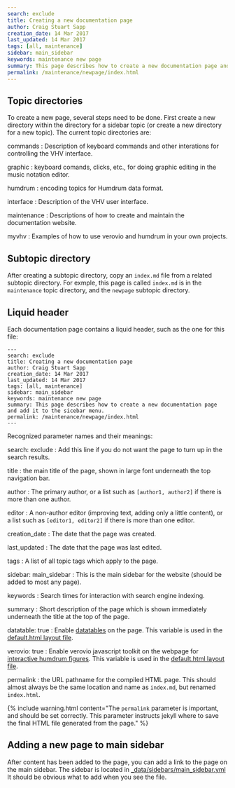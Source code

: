 ```yaml
---
search: exclude
title: Creating a new documentation page
author: Craig Stuart Sapp
creation_date: 14 Mar 2017
last_updated: 14 Mar 2017
tags: [all, maintenance]
sidebar: main_sidebar
keywords: maintenance new page
summary: This page describes how to create a new documentation page and add it to the sidebar menu.
permalink: /maintenance/newpage/index.html
---
```


## Topic directories ##

To create a new page, several steps need to be done.  First create a new directory
within the directory for a sidebar topic (or create a new directory for a new topic).
The current topic directories are:


commands
: Description of keyboard commands and other interations for controlling the VHV interface.

graphic
: keyboard comands, clicks, etc., for doing graphic editing in the music notation editor.

humdrum
: encoding topics for Humdrum data format.

interface
: Description of the VHV user interface.

maintenance
: Descriptions of how to create and maintain the documentation website.

myvhv
: Examples of how to use verovio and humdrum in your own projects.


## Subtopic directory ##

After creating a subtopic directory, copy an `index.md` file from a related
subtopic directory.  For exmple, this page is called `index.md` is in the 
`maintenance` topic directory, and the `newpage` subtopic directory.


## Liquid header ##

Each documentation page contains a liquid header, such as the one for this file:


```liquid
---
search: exclude
title: Creating a new documentation page
author: Craig Stuart Sapp
creation_date: 14 Mar 2017
last_updated: 14 Mar 2017
tags: [all, maintenance]
sidebar: main_sidebar
keywords: maintenance new page
summary: This page describes how to create a new documentation page and add it to the sicebar menu.
permalink: /maintenance/newpage/index.html
---
```


Recognized parameter names and their meanings:

search: exclude
: Add this line if you do not want the page to turn up in the search results.

title
: the main title of the page, shown in large font underneath the top
navigation bar.

author
: The primary author, or a list such as `[author1, author2]` if there is more
than one author.

editor
: A non-author editor (improving text, adding only a little content), or a list such as `[editor1, editor2]` if there is more than one editor.

creation_date
: The date that the page was created.

last_updated
: The date that the page was last edited.

tags
: A list of all topic tags which apply to the page.

sidebar: main_sidebar
: This is the main sidebar for the website (should be added to most any page).

keywords
: Search times for interaction with search engine indexing.

summary
: Short description of the page which is shown immediately underneath the title at the top of the page.

datatable: true
: Enable [datatables](..//tables/#datatables) on the page.  This variable is used in the
[default.html layout file](https://github.com/humdrum-tools/vhv-documentation/blob/gh-pages/_layouts/default.html).


verovio: true
: Enable verovio javascript toolkit on the webpage for [interactive humdrum figures](../verovio).
This variable is used in the
[default.html layout file](https://github.com/humdrum-tools/vhv-documentation/blob/gh-pages/_layouts/default.html).

permalink
: the URL pathname for the compiled HTML page.  This should almost always be the same location and name as `index.md`, but renamed `index.html`.

{% include warning.html
	content="The `permalink` parameter is important, and should be set correctly.  This parameter instructs jekyll where to save the final HTML file generated from the page."
%}

## Adding a new page to main sidebar ##

After content has been added to the page, you can add a link to the page
on the main sidebar.  The sidebar is located in
[_data/sidebars/main_sidebar.yml](https://github.com/humdrum-tools/vhv-documentation/blob/gh-pages/_data/sidebars/main_sidebar.yml)
It should be obvious what to add when you see the file.



